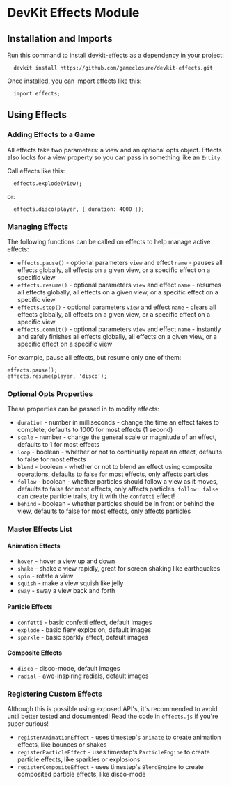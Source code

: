 DevKit Effects Module
======================

## Installation and Imports

Run this command to install devkit-effects as a dependency in your project:
```
  devkit install https://github.com/gameclosure/devkit-effects.git
```

Once installed, you can import effects like this:
```
  import effects;
```

## Using Effects

### Adding Effects to a Game

All effects take two parameters: a view and an optional opts object. Effects also looks for a view property so you can pass in something like an `Entity`.

Call effects like this:
```
  effects.explode(view);
```
or:
```
  effects.disco(player, { duration: 4000 });
```

### Managing Effects

The following functions can be called on effects to help manage active effects:

 * `effects.pause()` - optional parameters `view` and effect `name` - pauses all effects globally, all effects on a given view, or a specific effect on a specific view
 * `effects.resume()` - optional parameters `view` and effect `name` - resumes all effects globally, all effects on a given view, or a specific effect on a specific view
 * `effects.stop()` - optional parameters `view` and effect `name` - clears all effects globally, all effects on a given view, or a specific effect on a specific view
 * `effects.commit()` - optional parameters `view` and effect `name` - instantly and safely finishes all effects globally, all effects on a given view, or a specific effect on a specific view

For example, pause all effects, but resume only one of them:
```
effects.pause();
effects.resume(player, 'disco');
```

### Optional Opts Properties

These properties can be passed in to modify effects:

 * `duration` - number in milliseconds - change the time an effect takes to complete, defaults to 1000 for most effects (1 second)
 * `scale` - number - change the general scale or magnitude of an effect, defaults to 1 for most effects
 * `loop` - boolean - whether or not to continually repeat an effect, defaults to false for most effects
 * `blend` - boolean - whether or not to blend an effect using composite operations, defaults to false for most effects, only affects particles
 * `follow` - boolean - whether particles should follow a view as it moves, defaults to false for most effects, only affects particles, `follow: false` can create particle trails, try it with the `confetti` effect!
 * `behind` - boolean - whether particles should be in front or behind the view, defaults to false for most effects, only affects particles

### Master Effects List

#### Animation Effects
 * `hover` - hover a view up and down
 * `shake` - shake a view rapidly, great for screen shaking like earthquakes
 * `spin` - rotate a view
 * `squish` - make a view squish like jelly
 * `sway` - sway a view back and forth

#### Particle Effects
 * `confetti` - basic confetti effect, default images
 * `explode` - basic fiery explosion, default images
 * `sparkle` - basic sparkly effect, default images

#### Composite Effects
 * `disco` - disco-mode, default images
 * `radial` - awe-inspiring radials, default images

### Registering Custom Effects

Although this is possible using exposed API's, it's recommended to avoid until better tested and documented! Read the code in `effects.js` if you're super curious!

 * `registerAnimationEffect` - uses timestep's `animate` to create animation effects, like bounces or shakes
 * `registerParticleEffect` - uses timestep's `ParticleEngine` to create particle effects, like sparkles or explosions
 * `registerCompositeEffect` - uses timestep's `BlendEngine` to create composited particle effects, like disco-mode
